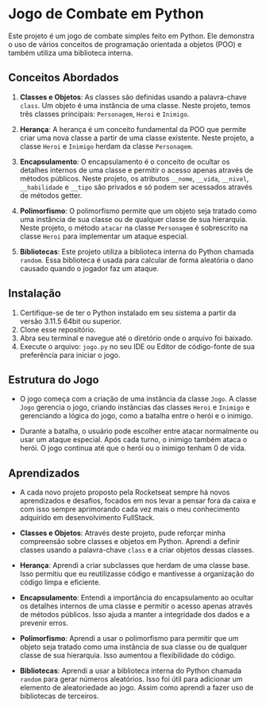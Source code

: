 
# Jogo de Combate em Python

Este projeto é um jogo de combate simples feito em Python. Ele demonstra o uso de vários conceitos de programação orientada a objetos (POO) e também utiliza uma biblioteca interna.


## Conceitos Abordados

1. **Classes e Objetos**: As classes são definidas usando a palavra-chave `class`. Um objeto é uma instância de uma classe. Neste projeto, temos três classes principais: `Personagem`, `Heroi` e `Inimigo`.

2. **Herança**: A herança é um conceito fundamental da POO que permite criar uma nova classe a partir de uma classe existente. Neste projeto, a classe `Heroi` e `Inimigo` herdam da classe `Personagem`.

3. **Encapsulamento**: O encapsulamento é o conceito de ocultar os detalhes internos de uma classe e permitir o acesso apenas através de métodos públicos. Neste projeto, os atributos `__nome`, `__vida`, `__nivel`, `__habilidade` e `__tipo` são privados e só podem ser acessados através de métodos getter.

4. **Polimorfismo**: O polimorfismo permite que um objeto seja tratado como uma instância de sua classe ou de qualquer classe de sua hierarquia. Neste projeto, o método `atacar` na classe `Personagem` é sobrescrito na classe `Heroi` para implementar um ataque especial.

5. **Bibliotecas**: Este projeto utiliza a biblioteca interna do Python chamada `random`. Essa biblioteca é usada para calcular de forma aleatória o dano causado quando o jogador faz um ataque.



## Instalação

1. Certifique-se de ter o Python instalado em seu sistema a partir da versão 3.11.5 64bit ou superior.
2. Clone esse repositório.
3. Abra seu terminal e navegue até o diretório onde o arquivo foi baixado.
4. Execute o arquivo: `jogo.py` no seu IDE ou Editor de código-fonte de sua preferência para iniciar o jogo.

    
## Estrutura do Jogo

- O jogo começa com a criação de uma instância da classe `Jogo`. A classe `Jogo` gerencia o jogo, criando instâncias das classes `Heroi` e `Inimigo` e gerenciando a lógica do jogo, como a batalha entre o herói e o inimigo.

- Durante a batalha, o usuário pode escolher entre atacar normalmente ou usar um ataque especial. Após cada turno, o inimigo também ataca o herói. O jogo continua até que o herói ou o inimigo tenham 0 de vida.



## Aprendizados

- A cada novo projeto proposto pela Rocketseat sempre há novos aprendizados e desafios, focados em nos levar a pensar fora da caixa e com isso sempre aprimorando cada vez mais o meu conhecimento adquirido em desenvolvimento FullStack.

- **Classes e Objetos**: Através deste projeto, pude reforçar minha compreensão sobre classes e objetos em Python. Aprendi a definir classes usando a palavra-chave `class` e a criar objetos dessas classes.

- **Herança**: Aprendi a criar subclasses que herdam de uma classe base. Isso permitiu que eu reutilizasse código e mantivesse a organização do código limpa e eficiente.

- **Encapsulamento**: Entendi a importância do encapsulamento ao ocultar os detalhes internos de uma classe e permitir o acesso apenas através de métodos públicos. Isso ajuda a manter a integridade dos dados e a prevenir erros.

- **Polimorfismo**: Aprendi a usar o polimorfismo para permitir que um objeto seja tratado como uma instância de sua classe ou de qualquer classe de sua hierarquia. Isso aumentou a flexibilidade do código.

- **Bibliotecas**: Aprendi a usar a biblioteca interna do Python chamada `random` para gerar números aleatórios. Isso foi útil para adicionar um elemento de aleatoriedade ao jogo. Assim como aprendi a fazer uso de bibliotecas de terceiros.


